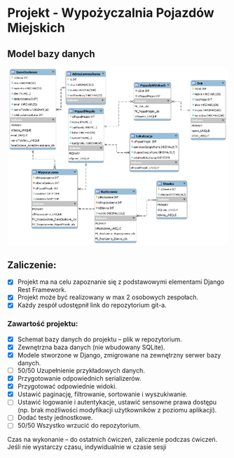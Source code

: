 # Projekt - Wypożyczalnia Pojazdów Miejskich

## Model bazy danych
![Model bazy danych](https://github.com/Yellow-Magic-Duck-of-War/psi-wpm/blob/master/wyporzyczalnia-pojazdow-miejskich.png)


## Zaliczenie:

* [x] Projekt ma na celu zapoznanie się z podstawowymi elementami Django Rest Framework.
* [x] Projekt może być realizowany w max 2 osobowych zespołach.
* [x] Każdy zespół udostępnił link do repozytorium git-a. 

### Zawartość projektu: 

* [x] Schemat bazy danych do projektu – plik w repozytorium.
* [x] Zewnętrzna baza danych (nie wbudowany SQLite).
* [x] Modele stworzone w Django, zmigrowane na zewnętrzny serwer bazy danych.
* [ ] 50/50 Uzupełnienie przykładowych danych.
* [x] Przygotowanie odpowiednich serializerów.
* [x] Przygotować odpowiednie widoki.
* [x] Ustawić paginację, filtrowanie, sortowanie i wyszukiwanie.
* [ ] Ustawić logowanie i autentykacje, ustawić sensowne prawa dostępu (np. brak możliwości modyfikacji użytkowników z poziomu aplikacji).
* [ ] Dodać testy jednostkowe.
* [ ] 50/50 Wszystko wrzucić do repozytorium.

Czas na wykonanie – do ostatnich ćwiczeń, zaliczenie podczas ćwiczeń. Jeśli nie wystarczy czasu, indywidualnie w czasie sesji 
